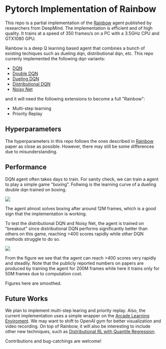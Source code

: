 # Pytorch Implementation of Rainbow

This repo is a partial implementation of the [Rainbow](https://arxiv.org/pdf/1710.02298.pdf) 
agent published by researchers from DeepMind.
The implementation is efficient and of high quality. It trains at a speed of 
350 frames/s on a PC with a 3.5GHz CPU and GTX1080 GPU.

Rainbow is a deep Q learning based agent that combines a bunch of existing techiques
such as dueling dqn, distributional dqn, etc. This repo currenly implemented the 
following dqn variants:
* [DQN](https://www.nature.com/articles/nature14236)
* [Double DQN](https://arxiv.org/abs/1509.06461)
* [Dueling DQN](https://arxiv.org/abs/1511.06581)
* [Distributional DQN](https://arxiv.org/pdf/1707.06887.pdf)
* [Noisy Net](https://arxiv.org/abs/1706.10295)

and it will need the following extensions to become a full "Rainbow":
* Multi-step learning
* Priority Replay

## Hyperparameters

The hyperparameters in this repo follows the ones described in 
[Rainbow](https://arxiv.org/pdf/1710.02298.pdf)
paper as close as possible. However, there may still be some differences due to
misunderstanding.

## Performance

DQN agent often takes days to train. For sanity check, we can
train a agent to play a simple game "boxing". Follwing is the learning curve
of a dueling double dqn trained on boxing.

![](figs/boxing.png)

The agent almost solves boxing after around 12M frames, which is a good sign
that the implementation is working.

To test the distributional DQN and Noisy Net, the agent is trained on "breakout" since
distributional DQN performs significantly better than others on this game, 
reaching >400 scores rapidly while other DQN methods struggle to do so.

![](figs/breakout.png)

From the figure we see that the agent can reach >400 scores very rapidly and steadily.
Note that the publicly reported numbers on papers are produced by training the agent for
200M frames while here it trains only for 50M frames due to computation cost.

Figures here are smoothed.

## Future Works

We plan to implement multi-step learing and priority replay. Also, the current
implementation uses a simple wrapper on the [Arcade Learning Enviroment](https://github.com/mgbellemare/Arcade-Learning-Environment).
We may want to shift to OpenAI gym for better visualization and video recording.
On top of Rainbow, it will also be interesting to include other new techniques,
such as [Distributional RL with Quantile Regression](https://arxiv.org/pdf/1710.10044.pdf).

Contributions and bug-catchings are welcome!
